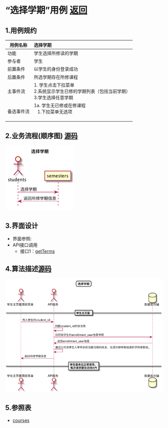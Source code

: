# “选择学期”用例 [返回](././README.md)

## 1.用例规约

|用例名称|选择学期|
|-------|:-------------|
|功能|学生选择所修读的学期|
|参与者|学生|
|前置条件| 以学生的身份登录成功|
|后置条件|所选学期存在所修课程|
|主事件流| 1. 学生点击下拉菜单<br/>2.系统显示学生已修的学期列表（包括当前学期）<br/>3.学生选择任意学期|
|备选事件流|1a. 学生无已修或在修课程 <br/>&nbsp;&nbsp; 1.下拉菜单无选项 <br/> &nbsp;&nbsp;|


## 2.业务流程(顺序图) [源码](../sequence/选择学期.md)
![选择学期](/out/test6/sequence/选择学期/选择学期.png)

## 3.界面设计
- 界面参照: 
- API接口调用
    - 接口1：[getTerms](../接口/getTerms.md)
## 4.算法描述[源码](../sequence/选择学期1.md)
![选择学期](/out/test6/sequence/选择学期1/选择学期1.png)

## 5.参照表
- [courses](../数据库设计.md/#courses)